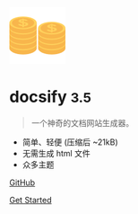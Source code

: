 <!-- _coverpage.md -->

<!-- 封面logo的位置 -->
<img src="./pic/icon.png" alt="logo" style="zoom:50%;" />

<!-- 封面的文字 -->
# docsify <small>3.5</small>

> 一个神奇的文档网站生成器。

- 简单、轻便 (压缩后 ~21kB)
- 无需生成 html 文件
- 众多主题

[GitHub](https://github.com/docsifyjs/docsify/)
<!-- 封面设置为独立时，需要设置为相对路径 -->
[Get Started](README.md)
